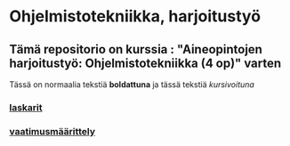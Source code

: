 

# Ohjelmistotekniikka, harjoitustyö

## Tämä repositorio on kurssia : "Aineopintojen harjoitustyö: Ohjelmistotekniikka (4 op)" varten

Tässä on normaalia tekstiä  **boldattuna** ja tässä tekstiä *kursivoituna* 

### [laskarit](./laskarit)

### [vaatimusmäärittely](./documentation)


